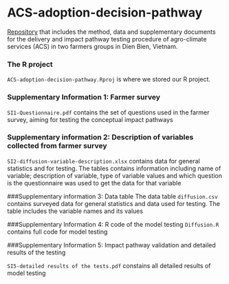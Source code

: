# ACS-adoption-decision-pathway 

[Repository](https://github.com/ThiThuGiangLuu/ACS-adoption-decision-pathway) that includes the method, data and supplementary documents for the delivery and impact pathway testing procedure of agro-climate services (ACS) in two farmers groups in Dien Bien, Vietnam. 

### The R project
`ACS-adoption-decision-pathway.Rproj` is where we stored our R project.

### Supplementary Information 1: Farmer survey
`SI1-Questionnaire.pdf` contains the set of questions used in the farmer survey, aiming for testing the conceptual impact pathways

### Supplementary information 2: Description of variables collected from farmer survey
`SI2-diffusion-variable-description.xlsx` contains data for general statistics and for testing. The tables contains information including name of variable; description of variable, type of variable values and which question is the questionnaire was used to get the data for that variable

###Supplementary information 3: Data table
The data table `diffusion.csv` contains surveyed data for general statistics and data used for testing. The table includes the variable names and its values

###Supplementary Information 4: R code of the model testing
`Diffusion.R` contains full code for model testing

###Supplementary Information 5: Impact pathway validation and detailed results of the testing

`SI5-detailed results of the tests.pdf` constains all detailed results of model testing

